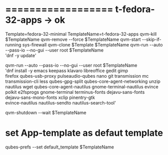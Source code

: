 ==================
 t-fedora-32-apps -> ok
==================

Template=fedora-32-minimal
TemplateName=t-fedora-32-apps
qvm-kill $TemplateName
qvm-remove --force $TemplateName
qvm-start --skip-if-running sys-firewall
qvm-clone $Template $TemplateName
qvm-run --auto --pass-io --no-gui --user root $TemplateName \
  'dnf -y update'

qvm-run --auto --pass-io --no-gui --user root $TemplateName \
  'dnf install -y emacs keepass klavaro libreoffice gedit gimp \
  firefox qubes-usb-proxy pulseaudio-qubes nano git transmission mc \
  transmission-cli less qubes-gpg-split qubes-core-agent-networking unzip \
  nautilus wget qubes-core-agent-nautilus gnome-terminal-nautilus evince \
  polkit e2fsprogs gnome-terminal terminus-fonts dejavu-sans-fonts \
  dejavu-sans-mono-fonts xclip pinentry-gtk \
  evince-nautilus nautilus-sendto nautilus-search-tool'

qvm-shutdown --wait $TemplateName

# set App-template as defaut template
qubes-prefs --set default_template $TemplateName

